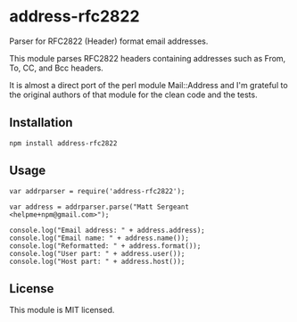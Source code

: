 address-rfc2822
==================

Parser for RFC2822 (Header) format email addresses.

This module parses RFC2822 headers containing addresses such as From, To, CC, and Bcc headers.

It is almost a direct port of the perl module Mail::Address and I'm grateful to the original
authors of that module for the clean code and the tests.

Installation
------------

    npm install address-rfc2822

Usage
-----

    var addrparser = require('address-rfc2822');

    var address = addrparser.parse("Matt Sergeant <helpme+npm@gmail.com>");

    console.log("Email address: " + address.address);
    console.log("Email name: " + address.name());
    console.log("Reformatted: " + address.format());
    console.log("User part: " + address.user());
    console.log("Host part: " + address.host());


License
-------

This module is MIT licensed.

